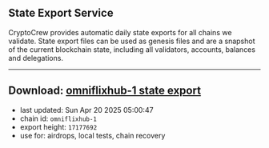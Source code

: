 ## State Export Service
CryptoCrew provides automatic daily state exports for all chains we validate. State export files can be used as genesis files and are a snapshot of the current blockchain state, including all validators, accounts, balances and delegations.

---
**Download: [omniflixhub-1 state export](https://dl-eu2.ccvalidators.com/SERVICE/omniflixhub/omniflixhub-1_export_17177692.json)**
---

- last updated: Sun Apr 20 2025 05:00:47
- chain id: `omniflixhub-1`
- export height: `17177692`
- use for: airdrops, local tests, chain recovery

